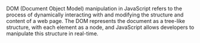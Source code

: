 DOM (Document Object Model) manipulation in JavaScript refers to the process of dynamically interacting with and modifying the structure and content of a web page. The DOM represents the document as a tree-like structure, with each element as a node, and JavaScript allows developers to manipulate this structure in real-time.